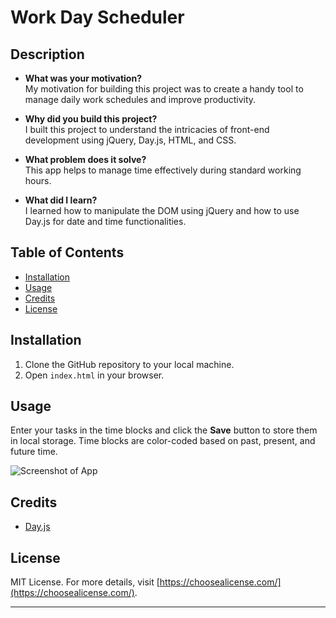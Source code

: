 # Work Day Scheduler

## Description

- **What was your motivation?**  
  My motivation for building this project was to create a handy tool to manage daily work schedules and improve productivity.
  
- **Why did you build this project?**  
  I built this project to understand the intricacies of front-end development using jQuery, Day.js, HTML, and CSS.
  
- **What problem does it solve?**  
  This app helps to manage time effectively during standard working hours.
  
- **What did I learn?**  
  I learned how to manipulate the DOM using jQuery and how to use Day.js for date and time functionalities.

## Table of Contents

- [Installation](#installation)
- [Usage](#usage)
- [Credits](#credits)
- [License](#license)

## Installation

1. Clone the GitHub repository to your local machine.
2. Open `index.html` in your browser.

## Usage

Enter your tasks in the time blocks and click the **Save** button to store them in local storage. Time blocks are color-coded based on past, present, and future time.

![Screenshot of App](assets/images/calendar.png)

## Credits

- [Day.js](https://day.js.org/)

## License

MIT License. For more details, visit [https://choosealicense.com/](https://choosealicense.com/).

---
